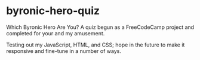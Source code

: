 # byronic-hero-quiz
Which Byronic Hero Are You? A quiz begun as a FreeCodeCamp project and completed for your and my amusement.

Testing out my JavaScript, HTML, and CSS; hope in the future to make it responsive and fine-tune in a number of ways.
